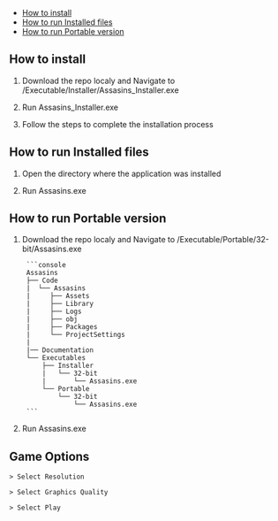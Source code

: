 <!-- markdownlint-disable MD007 -->
<!-- - [Overview](#overview) -->
- [How to install](#How-to-install)
- [How to run Installed files](#How-to-run-installed-files)
- [How to run Portable version](#How-to-run-portable-version)

## How to install

1. Download the repo localy and Navigate to /Executable/Installer/Assasins_Installer.exe

2. Run Assasins_Installer.exe

3. Follow the steps to complete the installation process

## How to run Installed files

1. Open the directory where the application was installed

2. Run Assasins.exe

## How to run Portable version

1. Download the repo localy and Navigate to /Executable/Portable/32-bit/Assasins.exe

        ```console
        Assasins
        ├── Code
        |  └── Assasins
        |     ├── Assets
        |     ├── Library
        |     ├── Logs
        |     ├── obj
        |     ├── Packages
        |     └── ProjectSettings
        |  
        |── Documentation
        └── Executables
            ├── Installer
            |   └── 32-bit
            |       └── Assasins.exe
            └── Portable
                └── 32-bit
                    └── Assasins.exe
        ```

2. Run Assasins.exe

## Game Options

   ```console
   > Select Resolution
   ```
   ```console
   > Select Graphics Quality
   ```
   ```console
   > Select Play
   ```